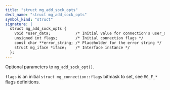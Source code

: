 ```yaml
---
title: "struct mg_add_sock_opts"
decl_name: "struct mg_add_sock_opts"
symbol_kind: "struct"
signature: |
  struct mg_add_sock_opts {
    void *user_data;           /* Initial value for connection's user_data */
    unsigned int flags;        /* Initial connection flags */
    const char **error_string; /* Placeholder for the error string */
    struct mg_iface *iface;    /* Interface instance */
  };
---
```


Optional parameters to `mg_add_sock_opt()`.

`flags` is an initial `struct mg_connection::flags` bitmask to set,
see `MG_F_*` flags definitions. 

